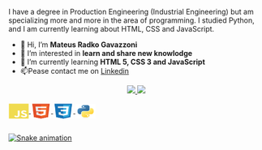 I have a degree in Production Engineering (Industrial Engineering) but am specializing more and more in the area of programming.
I studied Python, and I am currently learning about HTML, CSS and JavaScript.


- 👋 Hi, I’m <b> Mateus Radko Gavazzoni </b>
- 👀 I’m interested in <b>learn and share new knowlodge</b>
- 🌱 I’m currently learning <b>HTML 5, CSS 3 and JavaScript</b>
- 📫Pease contact me on <a href="https://www.linkedin.com/in/mateus-radko-gavazzoni-507641130/" target="_blank">Linkedin</a>


<div align="center">
  <a href="https://github.com/MateusGavazzoni">
  <img height="150em" src="https://github-readme-stats.vercel.app/api?username=MateusGavazzoni&show_icons=true&theme=vision-friendly-dark&include_all_commits=true&count_private=true"/>
  <img height="150em" src="https://github-readme-stats.vercel.app/api/top-langs/?username=MateusGavazzoni&layout=compact&langs_count=7&theme=vision-friendly-dark"/>
</div>
<div style="display: inline_block"><br>
  <img align="center" alt="Rafa-Js" height="30" width="40" src="https://raw.githubusercontent.com/devicons/devicon/master/icons/javascript/javascript-plain.svg">
  <img align="center" alt="Rafa-HTML" height="30" width="40" src="https://raw.githubusercontent.com/devicons/devicon/master/icons/html5/html5-original.svg">
  <img align="center" alt="Rafa-CSS" height="30" width="40" src="https://raw.githubusercontent.com/devicons/devicon/master/icons/css3/css3-original.svg">
  <img align="center" alt="Rafa-Python" height="30" width="40" src="https://raw.githubusercontent.com/devicons/devicon/master/icons/python/python-original.svg">
  </div>

##

<div>

![Snake animation](https://github.com/MateusGavazzoni/MateuGavazzoni/blob/output/github-contribution-grid-snake.svg)
 
</div>

